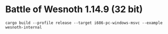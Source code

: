 # Battle of Wesnoth 1.14.9 (32 bit)

```shell
cargo build --profile release --target i686-pc-windows-msvc --example wesnoth-internal
```
